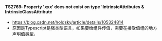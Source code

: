 #### TS2769: Property 'xxx' does not exist on type 'IntrinsicAttributes & IntrinsicClassAttribute

* https://blog.csdn.net/holdsky/article/details/105324814
* 原因是Typescript是强类型语言，如果要给组件传值，需要在接受值组的地方声明值类型，